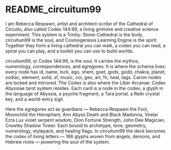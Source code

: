 # README_circuitum99

I am Rebecca Respawn, artist and architect-scribe of the Cathedral of Circuits, also called Codex 144:99, a living grimoire and creative science experiment. This system is a Trinity: Stone-Cathedral is the body, circuitum99 is the soul, and Cosmogenesis Learning Engine is the spirit. Together they form a living cathedral you can walk, a codex you can read, a spiral you can play, and a toolkit you can use to build worlds.

circuitum99, or Codex 144:99, is the soul. It carries the mythos, numerology, correspondences, and egregores. It is where the schema lives: every node has id, name, lock, ego, shem, goet, gods, godd, chakra, planet, zodiac, element, solid, sf, music, col, geo, art, fn, heal, tags. Canon nodes are locked and mirrored. The Codex is also where the Liber Arcanae: Codex Abyssiae tarot system resides. Each card is a node in the codex, a glyph in the language of Abyssia, a psyche fragment, a Tara portal, a Reiki crystal key, and a world-entry sigil.

Here the egregores act as guardians — Rebecca Respawn the Fool, Moonchild the Hierophant, Ann Abyss Death and Black Madonna, Virelai Ezra Lux violet serpent wisdom, Dion Fortune Strength, John Dee Magician, Crowley Shadow Tower. Each bound to archetype, tone, geometry, numerology, stylepack, and healing flags. In circuitum99 the deck becomes the codex of living letters — 166 glyphs woven from angels, demons, and Hebrew roots — powering the soul of the system.
